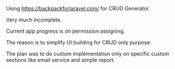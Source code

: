 Using https://backpackforlaravel.com/ for CRUD Generator.

Very much incomplete. 

Current app progress is on permission assigning.

The reason is to simplify UI building for CRUD only purpose.

The plan was to do custom implementation only on specific custom sections like email service and simple report.